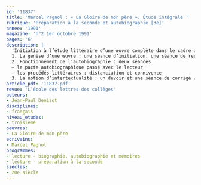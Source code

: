 ```yaml
---
id: '11837'
title: 'Marcel Pagnol : « La Gloire de mon père ». Étude intégrale '
rubrique: 'Préparation à la seconde et autobiographie [3e]'
annee: '1991'
magazine: 'n°2 1er octobre 1991'
pages: '6'
description: |-
  'Initiation à l’étude littéraire d’une œuvre complète dans le cadre de la liaison collège-lycée
  1. La genèse d’une œuvre : une séance d’initiation, une séance de restitution
  2. Fonctionnement de l’autobiographie : deux séances
  – le pacte autobiographique passé avec le lecteur
  – les procédés littéraires : distanciation et connivence
  3. La notion d’intertextualité : un devoir et une séance de corrigé / prolongement'
article_pdf: '11837.pdf'
revue: 'L’école des lettres des collèges'
auteurs:
- Jean-Paul Denisot
disciplines:
- français
niveau_etudes:
- troisième
oeuvres:
- La Gloire de mon père
ecrivains:
- Marcel Pagnol
programmes:
- lecture - biographie, autobiographie et mémoires
- lecture - préparation à la seconde
siecles:
- 20e siècle
---
```

